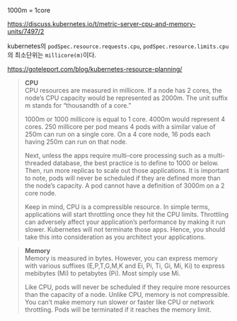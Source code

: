 1000m = 1core

https://discuss.kubernetes.io/t/metric-server-cpu-and-memory-units/7497/2

kubernetes의 `podSpec.resource.requests.cpu`, `podSpec.resource.limits.cpu`의 최소단위는 `millicore(m)`이다.

https://goteleport.com/blog/kubernetes-resource-planning/

> **CPU**   
> CPU resources are measured in millicore. If a node has 2 cores, the node’s CPU capacity would be represented as 2000m. The unit suffix m stands for “thousandth of a core.”
>
> 1000m or 1000 millicore is equal to 1 core. 4000m would represent 4 cores. 250 millicore per pod means 4 pods with a similar value of 250m can run on a single core. On a 4 core node, 16 pods each having 250m can run on that node.
>
> Next, unless the apps require multi-core processing such as a multi-threaded database, the best practice is to define to 1000 or below. Then, run more replicas to scale out those applications. It is important to note, pods will never be scheduled if they are defined more than the node’s capacity. A pod cannot have a definition of 3000m on a 2 core node.
>
> Keep in mind, CPU is a compressible resource. In simple terms, applications will start throttling once they hit the CPU limits. Throttling can adversely affect your application’s performance by making it run slower. Kubernetes will not terminate those apps. Hence, you should take this into consideration as you architect your applications.


> **Memory**      
> Memory is measured in bytes. However, you can express memory with various suffixes (E,P,T,G,M,K and Ei, Pi, Ti, Gi, Mi, Ki) to express mebibytes (Mi) to petabytes (Pi). Most simply use Mi.
>
> Like CPU, pods will never be scheduled if they require more resources than the capacity of a node. Unlike CPU, memory is not compressible. You can’t make memory run slower or faster like CPU or network throttling. Pods will be terminated if it reaches the memory limit.




